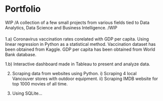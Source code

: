 # Portfolio
WIP /A collection of a few small projects from various fields tied to Data Analytics, Data Science and Business Intelligence. /WIP

####

1.a) Coronavirus vaccination rates corelated with GDP per capita. Using linear regression in Python as a statistical method. Vaccination dataset has been obtained from Kaggle. GDP per capita has been obtained from World Bank database. 

1.b) Interactive dashboard made in Tableau to present and analyze data.
 
2. Scraping data from websites using Python. i) Scraping 4 local Vancouver stores with outdoor equipment. ii) Scraping IMDB website for top 1000 movies of all time.
 
3. Using SQLite... 

